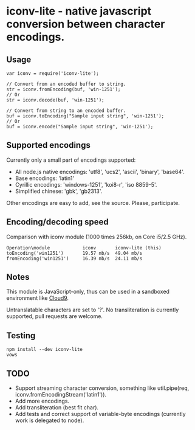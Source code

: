 iconv-lite - native javascript conversion between character encodings.
======================================================================

## Usage

    var iconv = require('iconv-lite');
    
    // Convert from an encoded buffer to string.
    str = iconv.fromEncoding(buf, 'win-1251');
    // Or
    str = iconv.decode(buf, 'win-1251');
    
    // Convert from string to an encoded buffer.
    buf = iconv.toEncoding("Sample input string", 'win-1251');
    // Or
    buf = iconv.encode("Sample input string", 'win-1251');

## Supported encodings

Currently only a small part of encodings supported:

*   All node.js native encodings: 'utf8', 'ucs2', 'ascii', 'binary', 'base64'.
*   Base encodings: 'latin1'
*   Cyrillic encodings: 'windows-1251', 'koi8-r', 'iso 8859-5'.
*   Simplified chinese: 'gbk', 'gb2313'.

Other encodings are easy to add, see the source. Please, participate.


## Encoding/decoding speed

Comparison with iconv module (1000 times 256kb, on Core i5/2.5 GHz).

    Operation\module            iconv       iconv-lite (this)
    toEncoding('win1251')       19.57 mb/s  49.04 mb/s
    fromEncoding('win1251')     16.39 mb/s  24.11 mb/s


## Notes

This module is JavaScript-only, thus can be used in a sandboxed environment like [Cloud9](http://c9.io).

Untranslatable characters are set to '?'. No transliteration is currently supported, pull requests are welcome.

## Testing

    npm install --dev iconv-lite
    vows

## TODO

*   Support streaming character conversion, something like util.pipe(req, iconv.fromEncodingStream('latin1')).
*   Add more encodings.
*   Add transliteration (best fit char).
*   Add tests and correct support of variable-byte encodings (currently work is delegated to node).

